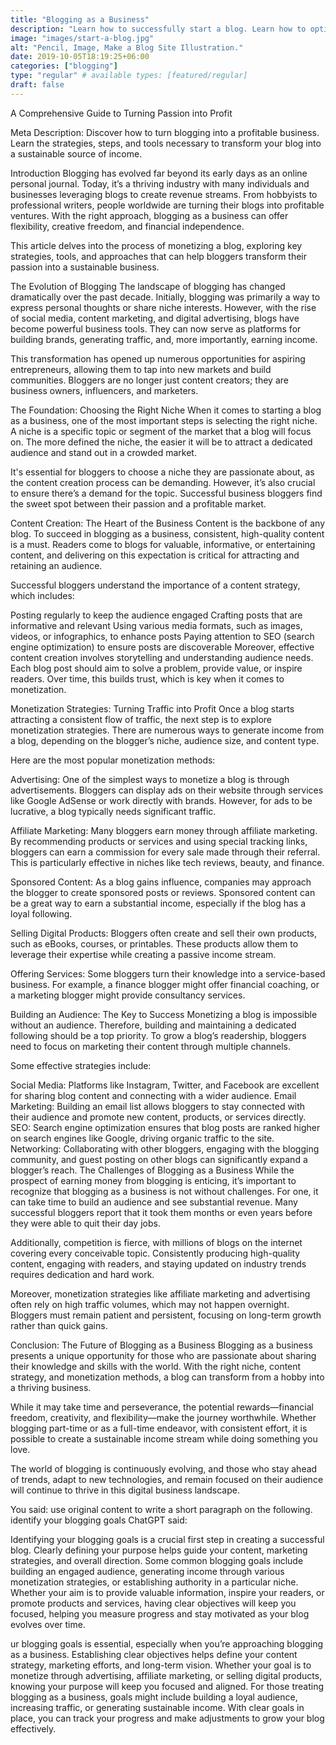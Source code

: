 ```yaml
---
title: "Blogging as a Business"
description: "Learn how to successfully start a blog. Learn how to optimize your content, build an audience."
image: "images/start-a-blog.jpg"
alt: "Pencil, Image, Make a Blog Site Illustration."
date: 2019-10-05T18:19:25+06:00
categories: ["blogging"]
type: "regular" # available types: [featured/regular]
draft: false
---
```



 A Comprehensive Guide to Turning Passion into Profit

Meta Description: Discover how to turn blogging into a profitable business. Learn the strategies, steps, and tools necessary to transform your blog into a sustainable source of income.

Introduction
Blogging has evolved far beyond its early days as an online personal journal. Today, it’s a thriving industry with many individuals and businesses leveraging blogs to create revenue streams. From hobbyists to professional writers, people worldwide are turning their blogs into profitable ventures. With the right approach, blogging as a business can offer flexibility, creative freedom, and financial independence.

This article delves into the process of monetizing a blog, exploring key strategies, tools, and approaches that can help bloggers transform their passion into a sustainable business.

The Evolution of Blogging
The landscape of blogging has changed dramatically over the past decade. Initially, blogging was primarily a way to express personal thoughts or share niche interests. However, with the rise of social media, content marketing, and digital advertising, blogs have become powerful business tools. They can now serve as platforms for building brands, generating traffic, and, more importantly, earning income.

This transformation has opened up numerous opportunities for aspiring entrepreneurs, allowing them to tap into new markets and build communities. Bloggers are no longer just content creators; they are business owners, influencers, and marketers.

The Foundation: Choosing the Right Niche
When it comes to starting a blog as a business, one of the most important steps is selecting the right niche. A niche is a specific topic or segment of the market that a blog will focus on. The more defined the niche, the easier it will be to attract a dedicated audience and stand out in a crowded market.

It's essential for bloggers to choose a niche they are passionate about, as the content creation process can be demanding. However, it’s also crucial to ensure there’s a demand for the topic. Successful business bloggers find the sweet spot between their passion and a profitable market.

Content Creation: The Heart of the Business
Content is the backbone of any blog. To succeed in blogging as a business, consistent, high-quality content is a must. Readers come to blogs for valuable, informative, or entertaining content, and delivering on this expectation is critical for attracting and retaining an audience.

Successful bloggers understand the importance of a content strategy, which includes:

Posting regularly to keep the audience engaged
Crafting posts that are informative and relevant
Using various media formats, such as images, videos, or infographics, to enhance posts
Paying attention to SEO (search engine optimization) to ensure posts are discoverable
Moreover, effective content creation involves storytelling and understanding audience needs. Each blog post should aim to solve a problem, provide value, or inspire readers. Over time, this builds trust, which is key when it comes to monetization.

Monetization Strategies: Turning Traffic into Profit
Once a blog starts attracting a consistent flow of traffic, the next step is to explore monetization strategies. There are numerous ways to generate income from a blog, depending on the blogger’s niche, audience size, and content type.

Here are the most popular monetization methods:

Advertising: One of the simplest ways to monetize a blog is through advertisements. Bloggers can display ads on their website through services like Google AdSense or work directly with brands. However, for ads to be lucrative, a blog typically needs significant traffic.

Affiliate Marketing: Many bloggers earn money through affiliate marketing. By recommending products or services and using special tracking links, bloggers can earn a commission for every sale made through their referral. This is particularly effective in niches like tech reviews, beauty, and finance.

Sponsored Content: As a blog gains influence, companies may approach the blogger to create sponsored posts or reviews. Sponsored content can be a great way to earn a substantial income, especially if the blog has a loyal following.

Selling Digital Products: Bloggers often create and sell their own products, such as eBooks, courses, or printables. These products allow them to leverage their expertise while creating a passive income stream.

Offering Services: Some bloggers turn their knowledge into a service-based business. For example, a finance blogger might offer financial coaching, or a marketing blogger might provide consultancy services.

Building an Audience: The Key to Success
Monetizing a blog is impossible without an audience. Therefore, building and maintaining a dedicated following should be a top priority. To grow a blog’s readership, bloggers need to focus on marketing their content through multiple channels.

Some effective strategies include:

Social Media: Platforms like Instagram, Twitter, and Facebook are excellent for sharing blog content and connecting with a wider audience.
Email Marketing: Building an email list allows bloggers to stay connected with their audience and promote new content, products, or services directly.
SEO: Search engine optimization ensures that blog posts are ranked higher on search engines like Google, driving organic traffic to the site.
Networking: Collaborating with other bloggers, engaging with the blogging community, and guest posting on other blogs can significantly expand a blogger’s reach.
The Challenges of Blogging as a Business
While the prospect of earning money from blogging is enticing, it’s important to recognize that blogging as a business is not without challenges. For one, it can take time to build an audience and see substantial revenue. Many successful bloggers report that it took them months or even years before they were able to quit their day jobs.

Additionally, competition is fierce, with millions of blogs on the internet covering every conceivable topic. Consistently producing high-quality content, engaging with readers, and staying updated on industry trends requires dedication and hard work.

Moreover, monetization strategies like affiliate marketing and advertising often rely on high traffic volumes, which may not happen overnight. Bloggers must remain patient and persistent, focusing on long-term growth rather than quick gains.

Conclusion: The Future of Blogging as a Business
Blogging as a business presents a unique opportunity for those who are passionate about sharing their knowledge and skills with the world. With the right niche, content strategy, and monetization methods, a blog can transform from a hobby into a thriving business.

While it may take time and perseverance, the potential rewards—financial freedom, creativity, and flexibility—make the journey worthwhile. Whether blogging part-time or as a full-time endeavor, with consistent effort, it is possible to create a sustainable income stream while doing something you love.

The world of blogging is continuously evolving, and those who stay ahead of trends, adapt to new technologies, and remain focused on their audience will continue to thrive in this digital business landscape.






You said:
use original content to write a short paragraph on the following. identify your blogging goals
ChatGPT said:

Identifying your blogging goals is a crucial first step in creating a successful blog. Clearly defining your purpose helps guide your content, marketing strategies, and overall direction. Some common blogging goals include building an engaged audience, generating income through various monetization strategies, or establishing authority in a particular niche. Whether your aim is to provide valuable information, inspire your readers, or promote products and services, having clear objectives will keep you focused, helping you measure progress and stay motivated as your blog evolves over time.

ur blogging goals is essential, especially when you’re approaching blogging as a business. Establishing clear objectives helps define your content strategy, marketing efforts, and long-term vision. Whether your goal is to monetize through advertising, affiliate marketing, or selling digital products, knowing your purpose will keep you focused and aligned. For those treating blogging as a business, goals might include building a loyal audience, increasing traffic, or generating sustainable income. With clear goals in place, you can track your progress and make adjustments to grow your blog effectively.


